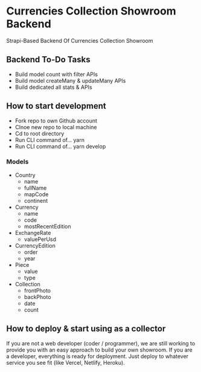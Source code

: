 # Currencies Collection Showroom Backend

Strapi-Based Backend Of Currencies Collection Showroom

## Backend To-Do Tasks

- Build model count with filter APIs
- Build model createMany & updateMany APIs
- Build dedicated all stats & APIs

## How to start development

- Fork repo to own Github account
- Clnoe new repo to local machine
- Cd to root directory
- Run CLI command of... yarn
- Run CLI command of... yarn develop

### Models

- Country
  - name
  - fullName
  - mapCode
  - continent
- Currency
  - name
  - code
  - mostRecentEdition
- ExchangeRate
  - valuePerUsd
- CurrencyEdition
  - order
  - year
- Piece
  - value
  - type
- Collection
  - frontPhoto
  - backPhoto
  - date
  - count

## How to deploy & start using as a collector

If you are not a web developer (coder / programmer), we are still working to provide you with an easy approach to build your own showroom. If you are a developer, everything is ready for deployment. Just deploy to whatever service you see fit (like Vercel, Netlify, Heroku).
